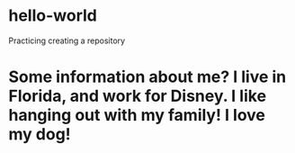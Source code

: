 # hello-world
Practicing creating a repository
# Some information about me? I live in Florida, and work for Disney. I like hanging out with my family! I love my dog!

